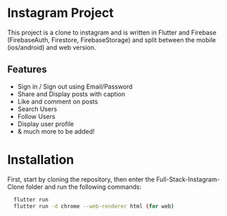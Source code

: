 # Instagram Project

This project is a clone to instagram and is written in Flutter and Firebase (FirebaseAuth, Firestore, FirebaseStorage) and split between the mobile (ios/android) and web version.

## Features
- Sign in / Sign out using Email/Password
- Share and Display posts with caption
- Like and comment on posts
- Search Users
- Follow Users
- Display user profile
- & much more to be added!

# Installation
First, start by cloning the repository, then enter the Full-Stack-Instagram-Clone folder and run the following commands:
```bash
  flutter run
  flutter run -d chrome --web-renderer html (for web)
```

